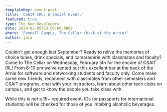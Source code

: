 ```yaml
---
templateKey: event-post
title: 'CSAIT IRL: A Social Event.'
featured: true
type: The New Developers
date: 2020-02-05T23:00:00.000Z
where: 'Fennell Campus, The Cellar (back of the Arnie)'
author: jmia
---
```

Couldn't get enough last September? Ready to relive the memories of choice tunes, drink specials, and camaraderie with classmates and faculty? Come to The Cellar on Wednesday, February 5th for the encore of CSAIT IRL! From 6-10 pm we've rented out this excellent bar at the back of the Arnie for software and networking students and faculty only. Come make some new friends, reconnect with classmates from other semesters and CSAIT programs, chat with your instructors, learn about other tech clubs on campus, and get to know the people you take class with.

While this is _not_ a 19+ required event, IDs (or passports for international students) will be checked for those of you imbibing alcoholic beverages.
